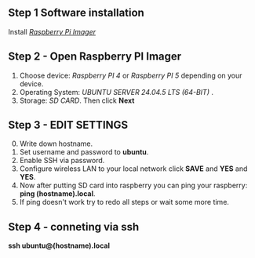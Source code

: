 ## Step 1 Software installation
Install [*Raspberry Pi Imager*](https://www.raspberrypi.com/software/)
## Step 2 - Open Raspberry PI Imager
1. Choose device: *Raspberry PI 4* or *Raspberry PI 5* depending on your device.
2. Operating System: *UBUNTU SERVER 24.04.5 LTS (64-BIT)* .
3. Storage: *SD CARD*.
Then click **Next**
## Step 3 - EDIT SETTINGS
0. Write down hostname.
1. Set username and password to **ubuntu**.
2. Enable SSH via password.
3. Configure wireless LAN to your local network
 click **SAVE** and **YES** and **YES**.
1. Now after putting SD card into raspberry you can ping your raspberry: **ping (hostname).local**.
2. If ping doesn't work try to redo all steps or wait some more time.
   
## Step 4 - conneting via ssh
**ssh ubuntu@(hostname).local**